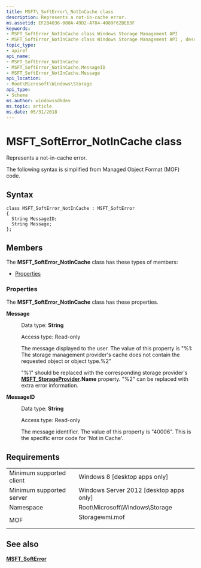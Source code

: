 ```yaml
---
title: MSFT\_SoftError\_NotInCache class
description: Represents a not-in-cache error.
ms.assetid: EF2B4036-008A-49D2-A784-4089F62BEB3F
keywords:
- MSFT_SoftError_NotInCache class Windows Storage Management API
- MSFT_SoftError_NotInCache class Windows Storage Management API , described
topic_type:
- apiref
api_name:
- MSFT_SoftError_NotInCache
- MSFT_SoftError_NotInCache.MessageID
- MSFT_SoftError_NotInCache.Message
api_location:
- Root\Microsoft\Windows\Storage
api_type:
- Schema
ms.author: windowssdkdev
ms.topic: article
ms.date: 05/31/2018
---
```


# MSFT\_SoftError\_NotInCache class

Represents a not-in-cache error.

The following syntax is simplified from Managed Object Format (MOF) code.

## Syntax

``` syntax
class MSFT_SoftError_NotInCache : MSFT_SoftError
{
  String MessageID;
  String Message;
};
```

## Members

The **MSFT\_SoftError\_NotInCache** class has these types of members:

-   [Properties](#properties)

### Properties

The **MSFT\_SoftError\_NotInCache** class has these properties.

<dl> <dt>

**Message**
</dt> <dd> <dl> <dt>

Data type: **String**
</dt> <dt>

Access type: Read-only
</dt> </dl>

The message displayed to the user. The value of this property is "%1: The storage management provider's cache does not contain the requested object or object type.%2"

"%1" should be replaced with the corresponding storage provider's [**MSFT\_StorageProvider**](msft-storageprovider.md).**Name** property. "%2" can be replaced with extra error information.

</dd> <dt>

**MessageID**
</dt> <dd> <dl> <dt>

Data type: **String**
</dt> <dt>

Access type: Read-only
</dt> </dl>

The message identifier. The value of this property is "40006". This is the specific error code for 'Not in Cache'.

</dd> </dl>

## Requirements



|                                     |                                                                                           |
|-------------------------------------|-------------------------------------------------------------------------------------------|
| Minimum supported client<br/> | Windows 8 \[desktop apps only\]<br/>                                                |
| Minimum supported server<br/> | Windows Server 2012 \[desktop apps only\]<br/>                                      |
| Namespace<br/>                | Root\\Microsoft\\Windows\\Storage<br/>                                              |
| MOF<br/>                      | <dl> <dt>Storagewmi.mof</dt> </dl> |



## See also

<dl> <dt>

[**MSFT\_SoftError**](msft-softerror.md)
</dt> </dl>

 

 





